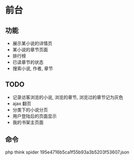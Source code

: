 # 前台

## 功能
- 展示某小说的详情页
- 某小说的章节页面
- 排行榜
- 已读章节的状态
- 搜索小说, 作者, 章节


## TODO
- 记录访客浏览的小说, 浏览的章节, 浏览过的章节记为灰色
- ajax 翻页
- 分类下的小说分页
- 用户登陆后的页面显示
- 我的书架主页面

## 命令
php think spider 195e4716b5ca1f55b93a3b5203f53607.json
